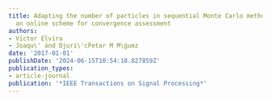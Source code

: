 ```yaml
---
title: Adapting the number of particles in sequential Monte Carlo methods through
  an online scheme for convergence assessment
authors:
- Vı́ctor Elvira
- Joaqu\' ́and Djuri\'cṔetar M M\ǵuez
date: '2017-01-01'
publishDate: '2024-06-15T10:54:18.827859Z'
publication_types:
- article-journal
publication: '*IEEE Transactions on Signal Processing*'
---
```

